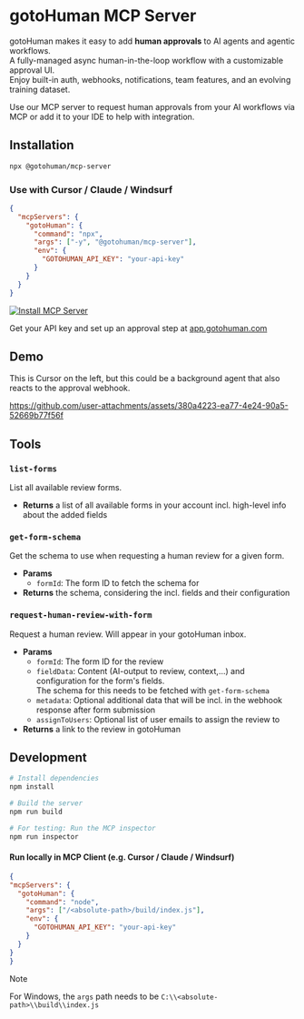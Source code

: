 # gotoHuman MCP Server

gotoHuman makes it easy to add **human approvals** to AI agents and agentic workflows.  
A fully-managed async human-in-the-loop workflow with a customizable approval UI.  
Enjoy built-in auth, webhooks, notifications, team features, and an evolving training dataset.

Use our MCP server to request human approvals from your AI workflows via MCP or add it to your IDE to help with integration.

## Installation

```bash
npx @gotohuman/mcp-server
```

### Use with Cursor / Claude / Windsurf

```json
{
  "mcpServers": {
    "gotoHuman": {
      "command": "npx",
      "args": ["-y", "@gotohuman/mcp-server"],
      "env": {
        "GOTOHUMAN_API_KEY": "your-api-key"
      }
    }
  }
}
```

[![Install MCP Server](https://cursor.com/deeplink/mcp-install-dark.svg)](cursor://anysphere.cursor-deeplink/mcp/install?name=gotoHuman&config=eyJjb21tYW5kIjoibnB4IC15IEBnb3RvaHVtYW4vbWNwLXNlcnZlciIsImVudiI6eyJHT1RPSFVNQU5fQVBJX0tFWSI6InlvdXItYXBpLWtleSJ9fQ==)

Get your API key and set up an approval step at [app.gotohuman.com](https://app.gotohuman.com)

## Demo

This is Cursor on the left, but this could be a background agent that also reacts to the approval webhook.

https://github.com/user-attachments/assets/380a4223-ea77-4e24-90a5-52669b77f56f

## Tools

### `list-forms`
List all available review forms.
  - __Returns__ a list of all available forms in your account incl. high-level info about the added fields
### `get-form-schema`  
Get the schema to use when requesting a human review for a given form.
  - __Params__
    - `formId`: The form ID to fetch the schema for
  - __Returns__ the schema, considering the incl. fields and their configuration
### `request-human-review-with-form`  
Request a human review. Will appear in your gotoHuman inbox.
  - __Params__
    - `formId`: The form ID for the review
    - `fieldData`: Content (AI-output to review, context,...) and configuration for the form's fields.  
    The schema for this needs to be fetched with `get-form-schema`
    - `metadata`: Optional additional data that will be incl. in the webhook response after form submission
    - `assignToUsers`: Optional list of user emails to assign the review to
  - __Returns__ a link to the review in gotoHuman


## Development

```bash
# Install dependencies
npm install

# Build the server
npm run build

# For testing: Run the MCP inspector
npm run inspector
```

  #### Run locally in MCP Client (e.g. Cursor / Claude / Windsurf)

  ```json
  {
  "mcpServers": {
    "gotoHuman": {
      "command": "node",
      "args": ["/<absolute-path>/build/index.js"],
      "env": {
        "GOTOHUMAN_API_KEY": "your-api-key"
      }
    }
  }
}
```
> [!NOTE]
> For Windows, the `args` path needs to be `C:\\<absolute-path>\\build\\index.js`
